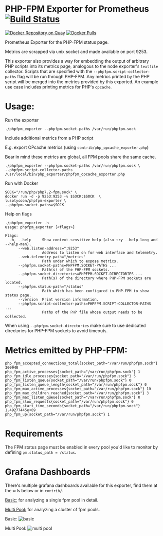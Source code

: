 # PHP-FPM Exporter for Prometheus [![Build Status][buildstatus]][circleci]

[![Docker Repository on Quay](https://quay.io/repository/Lusitaniae/phpfpm-exporter/status)][quay]
[![Docker Pulls](https://img.shields.io/docker/pulls/lusotycoon/phpfpm-exporter.svg?maxAge=604800)][hub]

Prometheus Exporter for the PHP-FPM status page.

Metrics are scrapped via unix socket and made available on port 9253.

This exporter also provides a way for embedding the output of arbitrary
PHP scripts into its metrics page, analogous to the node exporter's
`textfile` collector. Scripts that are specified with the
`--phpfpm.script-collector-paths` flag will be run through PHP-FPM. Any
metrics printed by the PHP script will be merged into the metrics
provided by this exported. An example use case includes printing metrics
for PHP's `opcache`.

# Usage:

Run the exporter
```
./phpfpm_exporter --phpfpm.socket-paths /var/run/phpfpm.sock
```

Include additional metrics from a PHP script

E.g. export OPcache metrics (using `contrib/php_opcache_exporter.php`)

Bear in mind these metrics are global, all FPM pools share the same cache.
```
./phpfpm_exporter --phpfpm.socket-paths /var/run/phpfpm.sock \
--phpfpm.script-collector-paths /usr/local/bin/php_exporter/phpfpm_opcache_exporter.php

```

Run with Docker
```
SOCK="/run/php/php7.2-fpm.sock" \
docker run -d -p 9253:9253 -v $SOCK:$SOCK  \
lusotycoon/phpfpm-exporter \
--phpfpm.socket-paths=$SOCK
```

Help on flags

    ./phpfpm_exporter -h
    usage: phpfpm_exporter [<flags>]

    Flags:
      -h, --help     Show context-sensitive help (also try --help-long and --help-man).
          --web.listen-address=":9253"
                     Address to listen on for web interface and telemetry.
          --web.telemetry-path="/metrics"
                     Path under which to expose metrics.
          --phpfpm.socket-paths=PHPFPM.SOCKET-PATHS ...
                     Path(s) of the PHP-FPM sockets.
          --phpfpm.socket-directories=PHPFPM.SOCKET-DIRECTORIES ...
                     Path(s) of the directory where PHP-FPM sockets are located.
          --phpfpm.status-path="/status"
                     Path which has been configured in PHP-FPM to show status page.
          --version  Print version information.
          --phpfpm.script-collector-paths=PHPFPM.SCRIPT-COLLECTOR-PATHS ...
                     Paths of the PHP file whose output needs to be collected.

When using `--phpfpm.socket-directories`  make sure to use dedicated directories for PHP-FPM sockets to avoid timeouts.

# Metrics emitted by PHP-FPM:

```
php_fpm_accepted_connections_total{socket_path="/var/run/phpfpm.sock"} 300940
php_fpm_active_processes{socket_path="/var/run/phpfpm.sock"} 1
php_fpm_idle_processes{socket_path="/var/run/phpfpm.sock"} 5
php_fpm_listen_queue{socket_path="/var/run/phpfpm.sock"} 0
php_fpm_listen_queue_length{socket_path="/var/run/phpfpm.sock"} 0
php_fpm_max_active_processes{socket_path="/var/run/phpfpm.sock"} 10
php_fpm_max_children_reached{socket_path="/var/run/phpfpm.sock"} 3
php_fpm_max_listen_queue{socket_path="/var/run/phpfpm.sock"} 0
php_fpm_slow_requests{socket_path="/var/run/phpfpm.sock"} 0
php_fpm_start_time_seconds{socket_path="/var/run/phpfpm.sock"} 1.49277445e+09
php_fpm_up{socket_path="/var/run/phpfpm.sock"} 1
```
# Requirements

The FPM status page must be enabled in every pool you'd like to monitor by defining `pm.status_path = /status`.

# Grafana Dashboards
There's multiple grafana dashboards available for this exporter, find them at the urls below or in ```contrib/```.

[Basic:](https://grafana.com/dashboards/5579) for analyzing a single fpm pool in detail.

[Multi Pool:](https://grafana.com/dashboards/5714) for analyzing a cluster of fpm pools.

Basic:
![basic](https://grafana.com/api/dashboards/5579/images/3536/image)

Multi Pool:
![multi pool](https://grafana.com/api/dashboards/5714/images/3608/image)

[buildstatus]: https://circleci.com/gh/Lusitaniae/phpfpm_exporter/tree/master.svg?style=shield
[circleci]: https://circleci.com/gh/Lusitaniae/phpfpm_exporter
[quay]: https://quay.io/repository/Lusitaniae/phpfpm-exporter
[hub]: https://hub.docker.com/r/lusotycoon/phpfpm-exporter/
